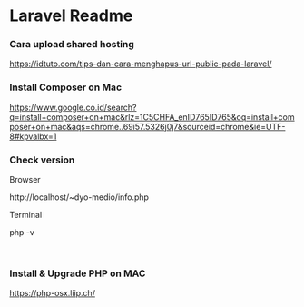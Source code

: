# Laravel Readme

### Cara upload shared hosting

https://idtuto.com/tips-dan-cara-menghapus-url-public-pada-laravel/

### Install Composer on Mac

https://www.google.co.id/search?q=install+composer+on+mac&rlz=1C5CHFA_enID765ID765&oq=install+composer+on+mac&aqs=chrome..69i57.5326j0j7&sourceid=chrome&ie=UTF-8#kpvalbx=1

### Check version

Browser

  http://localhost/~dyo-medio/info.php

Terminal 

  php -v

<br>

### Install & Upgrade PHP on MAC

https://php-osx.liip.ch/

